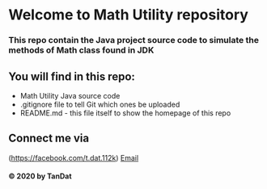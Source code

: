 # Welcome to Math Utility repository
### This repo contain the Java project source code to simulate the methods of Math class found in JDK

## You will find in this repo: 
* Math Utility Java source code
* .gitignore file to tell Git which ones be uploaded
* README.md - this file itself to show the homepage of this repo

## Connect me via
(https://facebook.com/t.dat.112k)
[Email](mailto:tandat112k@gmail.com)

#### © 2020 by TanDat